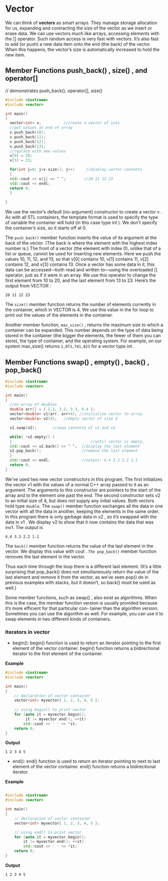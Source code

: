 # Vector 
We can think of **vectors** as smart arrays. They manage storage allocation for us, expanding
and contracting the size of the vector as we insert or erase data. We can use vectors much like
arrays, accessing elements with the [] operator. Such random access is very fast with vectors.
It’s also fast to add (or push) a new data item onto the end (the back) of the vector. When this
happens, the vector’s size is automatically increased to hold the new item. 

## Member Functions push_back() , size() , and operator[]

// demonstrates push_back(), operator[], size()

```C++
#include <iostream>
#include <vector>

int main()
{
  vector<int> v;          //create a vector of ints
  //put values at end of array
  v.push_back(10);
  v.push_back(11);
  v.push_back(12);
  v.push_back(13);
  //replace with new values 
  v[0] = 20;
  v[3] = 23; 

  for(int j=0; j<v.size(); j++)     //display vector contents
  {
  std::cout << v[j] << ‘ ‘;        //20 11 12 23
  std::cout << endl;
  return 0;
  }
  
}
```


We use the vector’s default (no-argument) constructor to create a vector v . As with all STL containers, the template format is used to specify the type of variable the container will hold (in this case type int ). We don’t specify the container’s size, so it starts off at 0. 


The ```push_back()```  member function inserts the value of its argument at the back of the vector. (The back is where the element with the highest index number is.) The front of a vector (the element with index 0), unlike that of a list or queue, cannot be used for inserting new elements. Here we push the values 10, 11, 12, and 13, so that v[0] contains 10, v[1] contains 11, v[2] contains 12, and v[3] contains 13.
Once a vector has some data in it, this data can be accessed—both read and written to—using the overloaded [] operator, just as if it were in an array. We use this operator to change the first element from 10 to 20, and the last element from 13 to 23. Here’s the output from VECTOR :

```
20 11 12 23
```

The ```size()``` member function returns the number of elements currently in the container, which
in VECTOR is 4. We use this value in the for loop to print out the values of the elements in the
container.

Another member function, ```max_size()``` , returns the maximum size to which a container can be expanded. This number depends on the type of data being stored in the container (the bigger the elements, the fewer of them you can store), the type of container, and the operating system. For example, on our system max_size() returns ```1,073,741,823``` for a vector type int .


## Member Functions swap() , empty() , back() , pop_back()
```C++
#include <iostream>
#include <vector>

int main()
{
  //an array of doubles
  double arr[] = { 1.1, 2.2, 3.3, 4.4 };
  vector<double> v1(arr, arr+4); //initialize vector to array
  vector<double> v2(4);   //empty vector of size 4

  v1.swap(v2);       //swap contents of v1 and v2

  while( !v2.empty() )
  {                                   //until vector is empty,
  std::cout << v2.back() << ‘ ‘;  //display the last element
  v2.pop_back();                  //remove the last element
  }
  std::cout << endl;              //output: 4.4 3.3 2.2 1.1
  return 0;
} 
```

We’ve used two new vector constructors in this program. The first initializes the vector v1 with the values of a normal C++ array passed to it as an argument. The arguments to this constructor are pointers to the start of the array and to the element one past the end. The second constructor sets v2 to an initial size of 4, but does not supply any initial values. Both vectors hold type ```double```. 
The ```swap()``` member function exchanges all the data in one vector with all the data in another, keeping the elements in the same order. In this program there is only garbage data in v2 , so it’s swapped with the data in v1 . We display v2 to show that it now contains the data that was inv1. The output is

```
4.4 3.3 2.2 1.1
```


The ```back()``` member function returns the value of the last element in the vector. We display this value with cout . ```The pop_back()``` member function removes the last element in the vector.

Thus each time through the loop there is a different last element. (It’s a little surprising that
pop_back() does not simultaneously return the value of the last element and remove it from
the vector, as we’ve seen pop() do in previous examples with stacks, but it doesn’t, so back()
must be used as well.)

Some member functions, such as swap() , also exist as algorithms. When this is the case, the
member function version is usually provided because it’s more efficient for that particular con-
tainer than the algorithm version. Sometimes you can use the algorithm as well. For example,
you can use it to swap elements in two different kinds of containers.

### Iterators in vector

* begin(): begin() function is used to return an iterator pointing to the first element of the vector container. begin() function returns a bidirectional iterator to the first element of the container.

**Example** 
```C++
#include <iostream> 
#include <vector> 

int main() 
{ 
    // declaration of vector container 
    vector<int> myvector{ 1, 2, 3, 4, 5 }; 
  
    // using begin() to print vector 
    for (auto it = myvector.begin(); 
         it != myvector.end(); ++it) 
        std::cout << ' ' << *it; 
    return 0; 
}
```
**Output**
``` 
1 2 3 4 5
```

* end(): end() function is used to return an iterator pointing to next to last element of the vector container. end() function returns a bidirectional iterator.

**Example**
```C++

#include <iostream> 
#include <vector> 

int main() 
{ 
	// declaration of vector container 
	vector<int> myvector{ 1, 2, 3, 4, 5 }; 

	// using end() to print vector 
	for (auto it = myvector.begin(); 
		it != myvector.end(); ++it) 
		std::cout << ' ' << *it; 
	return 0; 
}
```
**Output**
```
1 2 3 4 5
```

